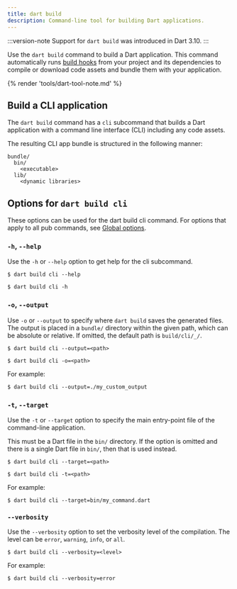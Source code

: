 ```yaml
---
title: dart build
description: Command-line tool for building Dart applications.
---
```

:::version-note
Support for `dart build` was introduced in Dart 3.10.
:::

Use the `dart build` command to build a Dart application.
This command automatically runs [build hooks](/tools/hooks) 
from your project and its dependencies to compile or download 
code assets and bundle them with your application.

{% render 'tools/dart-tool-note.md' %}

## Build a CLI application 

The `dart build` command has a `cli` subcommand that 
builds a Dart application with a command line interface (CLI)
including any code assets.

The resulting CLI app bundle is structured in the following manner:

```
bundle/
  bin/
    <executable>
  lib/
    <dynamic libraries>
```

## Options for `dart build cli`

These options can be used for the dart build cli command. 
For options that apply to all pub commands, see [Global options][].

### `-h`, `--help`

Use the `-h` or `--help` option to get help for the cli subcommand.

```console
$ dart build cli --help
```

```console
$ dart build cli -h
```


### `-o`, `--output`

Use `-o` or `--output` to specify where `dart build` saves 
the generated files. The output is placed in a `bundle/` directory 
within the given path, which can be absolute or relative. 
If omitted, the default path is `build/cli/_/`.

```console
$ dart build cli --output=<path>
```

```console
$ dart build cli -o=<path>
```

For example:
```console
$ dart build cli --output=./my_custom_output
```


### `-t`, `--target`

Use the `-t` or `--target` option to specify the main entry-point 
file of the command-line application.

This must be a Dart file in the `bin/` directory. 
If the option is omitted and there is a single 
Dart file in `bin/`, then that is used instead.

```console
$ dart build cli --target=<path>
```
```console
$ dart build cli -t=<path>
```

For example:
```console
$ dart build cli --target=bin/my_command.dart
```

### `--verbosity`

Use the `--verbosity` option to set the verbosity level of the 
compilation. The level can be `error`, `warning`, `info`, or `all`.

```console
$ dart build cli --verbosity=<level>
```

For example:
```console
$ dart build cli --verbosity=error
```


[Global options]: /tools/pub/cmd#global-options